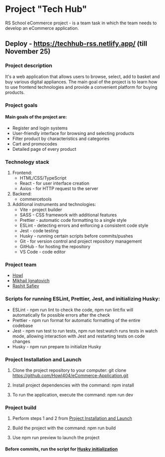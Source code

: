 # Project "Tech Hub"
RS School eCommerce project - is a team task in which the team needs to develop an eCommerce application.

## Deploy - https://techhub-rss.netlify.app/ (till November 25)

### Project description
It's a web application that allows users to browse, select, add to basket and buy various digital appliances. The main goal of the project is to learn how to use frontend technologies and provide a convenient platform for buying products.

### Project goals
#### Main goals of the project are:
* Register and login systems
* User-friendly interface for browsing and selecting products
* Filter product by characteristics and categories
* Cart and promocodes
* Detailed page of every product


### Technology stack
1. Frontend:
   * HTML/CSS/TypeScript
   * React - for user interface creation
   * Axios - for HTTP request to the server
2. Backend:
   * commercetools
3. Additional instruments and technologies:
   * Vite - project builder
   * SASS - CSS framework with additional features
   * Prettier - automatic code formatting to a single style
   * ESLint - detecting errors and enforcing a consistent code style
   * Jest - code testing
   * Husky - running certain scripts before commits/pushes
   * Git - for version control and project repository management
   * GitHub - for hosting the repository
   * VS Code - code editor

### Project team
* [Howl](https://github.com/Howl404)
* [Mikhail Ignatovich](https://github.com/academeg1)
* [Rashit Safiev](https://github.com/capapa)

### Scripts for running ESLint, Prettier, Jest, and initializing Husky:
* ESLint - npm run lint to check the code, npm run lint:fix will automatically fix possible errors after the check
* Prettier - npm run format for automatic formatting of the entire codebase
* Jest - npm run test to run tests, npm run test:watch runs tests in watch mode, allowing interaction with Jest and restarting tests on code changes
* Husky - npm run prepare to initialize Husky

### Project Installation and Launch
1. Clone the project repository to your computer: git clone  https://github.com/Howl404/eCommerce-Application.git

2. Install project dependencies with the command: npm install

3. To run the application, execute the command: npm run dev

### Project build
1. Perform steps 1 and 2 from [Project Installation and Launch](#project-installation-and-launch)
   
2. Build the project with the command: npm run build
   
3. Use npm run preview to launch the project

#### Before commits, run the script for [Husky initialization](#scripts-for-running-eslint-prettier-jest-and-initializing-husky)
